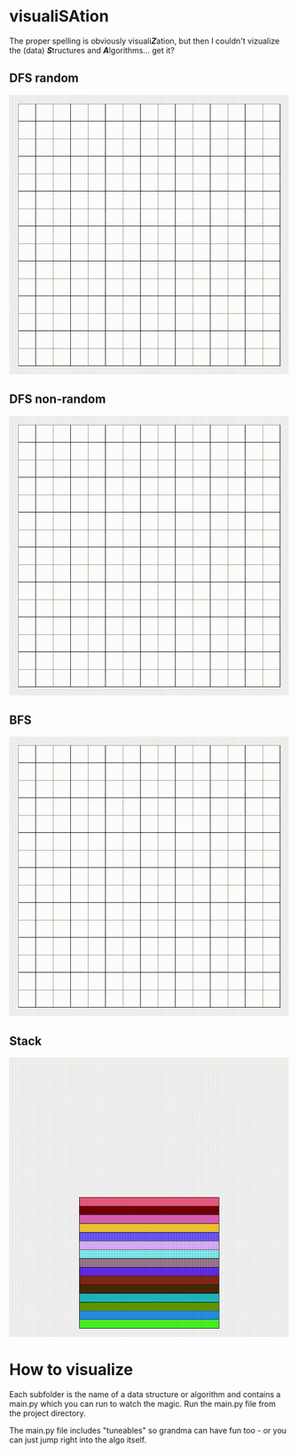 # visualiSAtion

The proper spelling is obviously visuali***Z***ation, but then I couldn't vizualize the (data) ***S***tructures and ***A***lgorithms... get it?

## DFS random

![dfs random gif](/media/dfs_random.gif)

## DFS non-random

![dfs non-random gif](/media/dfs_nonrandom.gif)

## BFS

![bfs gif](/media/bfs.gif)

## Stack

![stack gif](/media/stack.gif)

# How to visualize

Each subfolder is the name of a data structure or algorithm and contains a main.py which you can run to watch the magic. Run the main.py file from the project directory.

The main.py file includes "tuneables" so grandma can have fun too - or you can just jump right into the algo itself.